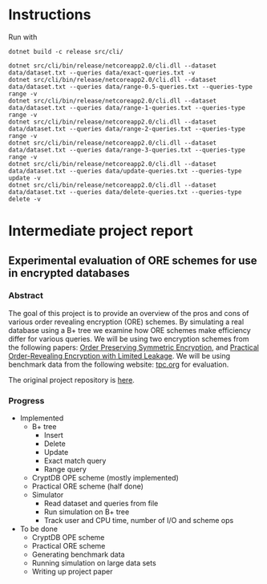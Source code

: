 # Instructions

Run with

	dotnet build -c release src/cli/

	dotnet src/cli/bin/release/netcoreapp2.0/cli.dll --dataset data/dataset.txt --queries data/exact-queries.txt -v
	dotnet src/cli/bin/release/netcoreapp2.0/cli.dll --dataset data/dataset.txt --queries data/range-0.5-queries.txt --queries-type range -v
	dotnet src/cli/bin/release/netcoreapp2.0/cli.dll --dataset data/dataset.txt --queries data/range-1-queries.txt --queries-type range -v
	dotnet src/cli/bin/release/netcoreapp2.0/cli.dll --dataset data/dataset.txt --queries data/range-2-queries.txt --queries-type range -v
	dotnet src/cli/bin/release/netcoreapp2.0/cli.dll --dataset data/dataset.txt --queries data/range-3-queries.txt --queries-type range -v
	dotnet src/cli/bin/release/netcoreapp2.0/cli.dll --dataset data/dataset.txt --queries data/update-queries.txt --queries-type update -v
	dotnet src/cli/bin/release/netcoreapp2.0/cli.dll --dataset data/dataset.txt --queries data/delete-queries.txt --queries-type delete -v

# Intermediate project report

## Experimental evaluation of ORE schemes for use in encrypted databases

### Abstract

The goal of this project is to provide an overview of the pros and cons of various order revealing encryption (ORE) schemes.
By simulating a real database using a B+ tree we examine how ORE schemes make efficiency differ for various queries.
We will be using two encryption schemes from the following papers: [Order Preserving Symmetric Encryption](https://eprint.iacr.org/2012/624.pdf), and [Practical Order-Revealing Encryption with Limited Leakage](https://eprint.iacr.org/2015/1125.pdf). 
We will be using benchmark data from the following website: [tpc.org](http://www.tpc.org) for evaluation.

The original project repository is [here](https://git.dbogatov.org/bu/CS-562/Project-Code).

### Progress

* Implemented
	- B+ tree 
		* Insert
		* Delete
		* Update
		* Exact match query
		* Range query
	- CryptDB OPE scheme (mostly implemented)
	- Practical ORE scheme (half done)
	- Simulator
		* Read dataset and queries from file
		* Run simulation on B+ tree
		* Track user and CPU time, number of I/O and scheme ops
* To be done
	- CryptDB OPE scheme
	- Practical ORE scheme
	- Generating benchmark data
	- Running simulation on large data sets
	- Writing up project paper
